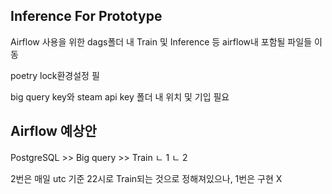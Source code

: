 ## Inference For Prototype

Airflow 사용을 위한 dags폴더 내 Train 및 Inference 등 airflow내 포함될 파일들 이동

poetry lock환경설정 필

big query key와 steam api key 폴더 내 위치 및 기입 필요

## Airflow 예상안

PostgreSQL >> Big query >> Train
           ㄴ 1         ㄴ 2

2번은 매일 utc 기준 22시로 Train되는 것으로 정해져있으나, 1번은 구현 X